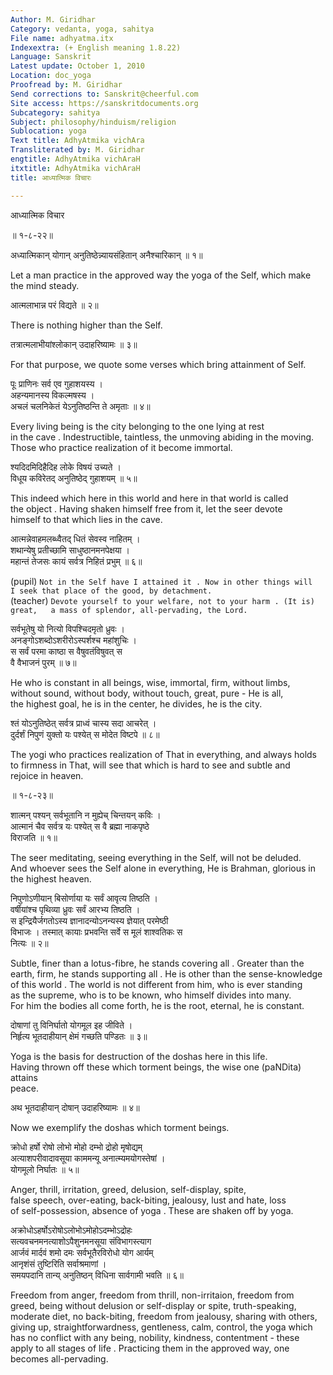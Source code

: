 ```yaml
---
Author: M. Giridhar
Category: vedanta, yoga, sahitya
File name: adhyatma.itx
Indexextra: (+ English meaning 1.8.22)
Language: Sanskrit
Latest update: October 1, 2010
Location: doc_yoga
Proofread by: M. Giridhar
Send corrections to: Sanskrit@cheerful.com
Site access: https://sanskritdocuments.org
Subcategory: sahitya
Subject: philosophy/hinduism/religion
Sublocation: yoga
Text title: AdhyAtmika vichAra
Transliterated by: M. Giridhar
engtitle: AdhyAtmika vichAraH
itxtitle: AdhyAtmika vichAraH
title: आध्यात्मिक विचारः

---
```

  
 आध्यात्मिक विचार   
  
॥ १-८-२२॥  
  
अध्यात्मिकान् योगान् अनुतिष्ठेन्न्यायसंहितान् अनैश्चारिकान् ॥ १॥  
  
  
Let a man practice in the approved way the yoga of the Self, which make  
the mind steady.  
  
आत्मलाभान्न परं विद्यते ॥ २॥  
  
  
There is nothing higher than the Self.  
  
तत्रात्मलाभीयांश्लोकान् उदाहरिष्यामः ॥ ३॥  
  
  
For that purpose, we quote some verses which bring attainment of Self.  
  
पूः प्राणिनः सर्व एव गुहाशयस्य ।  
अहन्यमानस्य विकल्मषस्य ।  
अचलं चलनिकेतं येऽनुतिष्ठन्ति ते अमृताः ॥ ४॥  
  
  
Every living being is the city belonging to the one lying at rest  
in the cave . Indestructible, taintless, the unmoving abiding in the moving.  
Those who practice realization of it become immortal.  
  
श्यदिदमिदिहैदिह लोके विषयं उच्यते ।  
विधूय कविरेतद् अनुतिष्ठेद् गुहाशयम् ॥ ५॥  
  
  
This indeed which here in this world and here in that world is called  
the object . Having shaken himself free from it, let the seer devote  
himself to that which lies in the cave.  
  
आत्मन्नेवाहमलब्ध्वैतद् धितं सेवस्व नाहितम् ।  
शथान्येषु प्रतीच्छामि साधुष्ठानमनपेक्षया ।  
महान्तं तेजसः कायं सर्वत्र निहितं प्रभुम् ॥ ६॥  
  
  
(pupil) `Not in the Self have I attained it . Now in other things will  
I seek that place of the good, by detachment.`  
(teacher) `Devote yourself to your welfare, not to your harm . (It is) great,  
a mass of splendor, all-pervading, the Lord.`  
  
सर्वभूतेषु यो नित्यो विपश्चिदमृतो ध्रुवः ।  
अनङ्गोऽशब्दोऽशरीरोऽस्पर्शश्च महांशुचिः ।  
स सर्वं परमा काष्ठा स वैषुवतंविषुवत् स  
वै वैभाजनं पुरम् ॥ ७॥  
  
  
He who is constant in all beings, wise, immortal, firm, without limbs,  
without sound, without body, without touch, great, pure - He is all,  
the highest goal, he is in the center, he divides, he is the city.  
  
श्तं योऽनुतिष्ठेत् सर्वत्र प्राध्वं चास्य सदा आचरेत् ।  
दुर्दर्शं निपुणं युक्तो यः पश्येत् स मोदेत विष्टपे ॥ ८॥  
  
  
The yogi who practices realization of That in everything, and always holds  
to firmness in That, will see that which is hard to see and subtle and  
rejoice in heaven.  
  
॥ १-८-२३॥  
  
शात्मन् पश्यन् सर्वभूतानि न मुह्येच् चिन्तयन् कविः ।  
आत्मानं चैव सर्वत्र यः पश्येत् स वै ब्रह्मा नाकपृष्ठे  
विराजति ॥ १॥  
  
  
The seer meditating, seeing everything in the Self, will not be deluded.  
And whoever sees the Self alone in everything, He is Brahman, glorious in  
the highest heaven.  
  
निपुणोऽणीयान् बिसोर्णाया यः सर्वं आवृत्य तिष्ठति ।  
वर्षीयांश्च पृथिव्या ध्रुवः सर्वं आरभ्य तिष्ठति ।  
स इन्द्रियैर्जगतोऽस्य ज्ञानादन्योऽनन्यस्य ज्ञेयात् परमेष्ठी  
विभाजः । तस्मात् कायाः प्रभवन्ति सर्वे स मूलं शाश्वतिकः स  
नित्यः ॥ २॥  
  
  
Subtle, finer than a lotus-fibre, he stands covering all . Greater than the  
earth, firm, he stands supporting all . He is other than the sense-knowledge  
of this world . The world is not different from him, who is ever standing  
as the supreme, who is to be known, who himself divides into many.  
For him the bodies all come forth, he is the root, eternal, he is constant.  
  
दोषाणां तु विनिर्घातो योगमूल इह जीविते ।  
निर्हृत्य भूतदाहीयान् क्षेमं गच्छति पण्डितः ॥ ३॥  
  
  
Yoga is the basis for destruction of the doshas here in this life.  
Having thrown off these which torment beings, the wise one (paNDita) attains  
peace.  
  
अथ भूतदाहीयान् दोषान् उदाहरिष्यामः ॥ ४॥  
  
  
Now we exemplify the doshas which torment beings.  
  
क्रोधो हर्षो रोषो लोभो मोहो दम्भो द्रोहो मृषोद्यम्  
अत्याशपरीवादावसूया काममन्यू अनात्म्यमयोगस्तेषां ।  
योगमूलो निर्घातः ॥ ५॥  
  
  
Anger, thrill, irritation, greed, delusion, self-display, spite,  
false speech, over-eating, back-biting, jealousy, lust and hate, loss  
of self-possession, absence of yoga . These are shaken off by yoga.  
  
अक्रोधोऽहर्षोऽरोषोऽलोभोऽमोहोऽदम्भोऽद्रोहः  
सत्यवचनमनत्याशोऽपैशुनमनसूया संविभागस्त्याग  
आर्जवं मार्दवं शमो दमः सर्वभूतैरविरोधो योग आर्यम्  
आनृशंसं तुष्टिरिति सर्वाश्रमाणां ।  
समयपदानि तान्य् अनुतिष्ठन् विधिना सार्वगामी भवति ॥ ६॥  
  
  
Freedom from anger, freedom from thrill, non-irritaion, freedom from  
greed, being without delusion or self-display or spite, truth-speaking,  
moderate diet, no back-biting, freedom from jealousy, sharing with others,  
giving up, straightforwardness, gentleness, calm, control, the yoga which  
has no conflict with any being, nobility, kindness, contentment - these  
apply to all stages of life . Practicing them in the approved way, one  
becomes all-pervading.  
  
